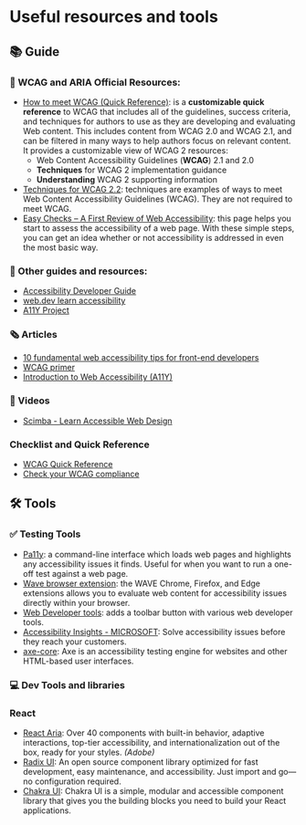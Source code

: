 # Useful resources and tools

## 📚 Guide

### 📖 WCAG and ARIA Official Resources:
- [How to meet WCAG (Quick Reference)](https://www.w3.org/WAI/WCAG22/quickref/): is a **customizable quick reference** to WCAG that includes all of the guidelines, success criteria, and techniques for authors to use as they are developing and evaluating Web content. This includes content from WCAG 2.0 and WCAG 2.1, and can be filtered in many ways to help authors focus on relevant content. It provides a customizable view of WCAG 2 resources:
  - Web Content Accessibility Guidelines (**WCAG**) 2.1 and 2.0
  - **Techniques** for WCAG 2 implementation guidance
  - **Understanding** WCAG 2 supporting information
- [Techniques for WCAG 2.2](https://www.w3.org/WAI/WCAG22/Techniques/): techniques are examples of ways to meet Web Content Accessibility Guidelines (WCAG). They are not required to meet WCAG.
- [Easy Checks – A First Review of Web Accessibility](https://www.w3.org/WAI/test-evaluate/preliminary/): this page helps you start to assess the accessibility of a web page. With these simple steps, you can get an idea whether or not accessibility is addressed in even the most basic way.


### 📓 Other guides and resources:
- [Accessibility Developer Guide](https://www.accessibility-developer-guide.com/)
- [web.dev learn accessibility](https://web.dev/learn/accessibility)
- [A11Y Project](https://www.a11yproject.com/resources/)


### 🗞️ Articles
- [10 fundamental web accessibility tips for front-end developers](https://www.frontendmentor.io/articles/10-fundamental-web-accessibility-tips-for-frontend-developers-rUurADGxCt)
- [WCAG primer](https://tetralogical.com/blog/2020/04/10/wcag-primer/)
- [Introduction to Web Accessibility (A11Y)](https://unicorn-utterances.com/posts/intro-to-web-accessibility)

### 🎥 Videos
- [Scimba - Learn Accessible Web Design](https://scrimba.com/learn/accessibility)

### Checklist and Quick Reference
- [WCAG Quick Reference](https://www.w3.org/WAI/WCAG22/quickref/)
- [Check your WCAG compliance](https://www.a11yproject.com/checklist/)

## 🛠️ Tools

### ✅ Testing Tools
- [Pa11y](https://pa11y.org/): a command-line interface which loads web pages and highlights any accessibility issues it finds. Useful for when you want to run a one-off test against a web page.
- [Wave browser extension](https://wave.webaim.org/extension/): the WAVE Chrome, Firefox, and Edge extensions allows you to evaluate web content for accessibility issues directly within your browser.
- [Web Developer tools](https://chromewebstore.google.com/detail/web-developer/bfbameneiokkgbdmiekhjnmfkcnldhhm): adds a toolbar button with various web developer tools.
- [Accessibility Insights - MICROSOFT](https://accessibilityinsights.io/): Solve accessibility issues before they reach your customers.
- [axe-core](https://github.com/dequelabs/axe-core): Axe is an accessibility testing engine for websites and other HTML-based user interfaces. 

### 💻 Dev Tools and libraries

### React
- [React Aria](https://react-spectrum.adobe.com/react-aria/): Over 40 components with built-in behavior, adaptive interactions, top-tier accessibility, and internationalization out of the box, ready for your styles.  *(Adobe)*
- [Radix UI](https://www.radix-ui.com/): An open source component library optimized for fast development, easy maintenance, and accessibility. Just import and go—no configuration required.
- [Chakra UI](https://chakra-ui.com/): Chakra UI is a simple, modular and accessible component library that gives you the building blocks you need to build your React applications.
